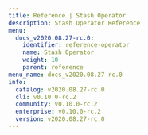 ```yaml
---
title: Reference | Stash Operator
description: Stash Operator Reference
menu:
  docs_v2020.08.27-rc.0:
    identifier: reference-operator
    name: Stash Operator
    weight: 10
    parent: reference
menu_name: docs_v2020.08.27-rc.0
info:
  catalog: v2020.08.27-rc.0
  cli: v0.10.0-rc.2
  community: v0.10.0-rc.2
  enterprise: v0.10.0-rc.2
  version: v2020.08.27-rc.0
---
```


